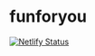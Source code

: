 # funforyou 
[![Netlify Status](https://api.netlify.com/api/v1/badges/3ebf60dc-6748-4888-965d-11b5049a2c29/deploy-status)](https://app.netlify.com/sites/gorgeousmiles/deploys)
